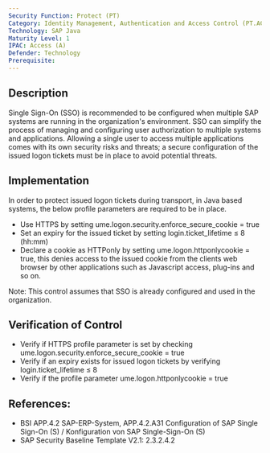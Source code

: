 ```yaml
---
Security Function: Protect (PT)
Category: Identity Management, Authentication and Access Control (PT.AC)
Technology: SAP Java
Maturity Level: 1
IPAC: Access (A)
Defender: Technology
Prerequisite:
---
```


## Description

Single Sign-On (SSO) is recommended to be configured when multiple SAP systems are running in the organization's environment. SSO can simplify the process of managing and configuring user authorization to multiple systems and applications. Allowing a single user to access multiple applications comes with its own security risks and threats; a secure configuration of the issued logon tickets must be in place to avoid potential threats.  

## Implementation

In order to protect issued logon tickets during transport, in Java based systems, the below profile parameters are required to be in place.  

- Use HTTPS by setting ume.logon.security.enforce_secure_cookie = true
- Set an expiry for the issued ticket by setting login.ticket_lifetime ≤ 8 (hh:mm)
- Declare a cookie as HTTPonly by setting ume.logon.httponlycookie = true, this denies access to the issued cookie from the clients web browser by other applications such as Javascript access, plug-ins and so on.


Note: This control assumes that SSO is already configured and used in the organization.

## Verification of Control

- Verify if HTTPS profile parameter is set by checking ume.logon.security.enforce_secure_cookie = true
- Verify if an expiry exists for issued logon tickets by verifying login.ticket_lifetime ≤ 8
- Verify if the profile parameter ume.logon.httponlycookie = true

## References:
- BSI APP.4.2 SAP-ERP-System, APP.4.2.A31 Configuration of SAP Single Sign-On (S) / Konfiguration von SAP Single-Sign-On (S)
- SAP Security Baseline Template V2.1: 2.3.2.4.2
